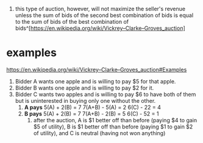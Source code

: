1. this type of auction, however, will not maximize the seller's revenue unless the sum of bids of the second best combination of bids is equal to the sum of bids of the best combination of bids^[https://en.wikipedia.org/wiki/Vickrey–Clarke–Groves_auction]

# examples
https://en.wikipedia.org/wiki/Vickrey–Clarke–Groves_auction#Examples
1. Bidder A wants one apple and is willing to pay $5 for that apple.
2. Bidder B wants one apple and is willing to pay $2 for it.
3. Bidder C wants two apples and is willing to pay $6 to have both of them but is uninterested in buying only one without the other.
	1. **A pays**
	   5(A) + 2(B) = 7
	   7(A+B) - 5(A) = 2
	   6(C) - 22 = 4
	2. **B pays**
	   5(A) + 2(B) = 7
	   7(A+B) - 2(B) = 5
	   6(C) - 52 = 1
		1. after the auction, A is $1 better off than before (paying $4 to gain $5 of utility), B is $1 better off than before (paying $1 to gain $2 of utility), and C is neutral (having not won anything)